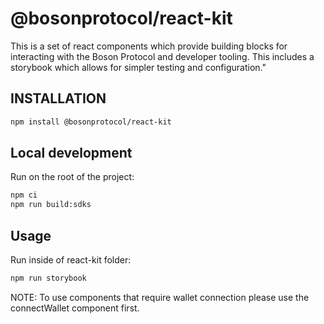 # @bosonprotocol/react-kit

This is a set of react components which provide building blocks for interacting with the Boson Protocol and developer tooling. This includes a storybook which allows for simpler testing and configuration."

## INSTALLATION

```bash
npm install @bosonprotocol/react-kit
```

## Local development

Run on the root of the project:

```bash
npm ci
npm run build:sdks
```

## Usage

Run inside of react-kit folder:

```bash
npm run storybook
```

NOTE: To use components that require wallet connection please use the connectWallet component first.
